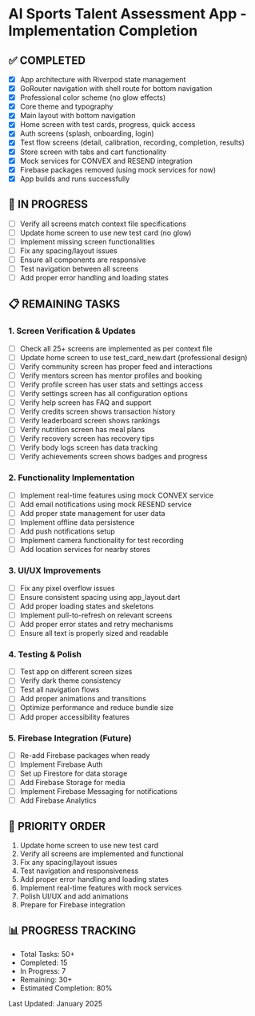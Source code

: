 # AI Sports Talent Assessment App - Implementation Completion

## ✅ COMPLETED
- [x] App architecture with Riverpod state management
- [x] GoRouter navigation with shell route for bottom navigation
- [x] Professional color scheme (no glow effects)
- [x] Core theme and typography
- [x] Main layout with bottom navigation
- [x] Home screen with test cards, progress, quick access
- [x] Auth screens (splash, onboarding, login)
- [x] Test flow screens (detail, calibration, recording, completion, results)
- [x] Store screen with tabs and cart functionality
- [x] Mock services for CONVEX and RESEND integration
- [x] Firebase packages removed (using mock services for now)
- [x] App builds and runs successfully

## 🔄 IN PROGRESS
- [ ] Verify all screens match context file specifications
- [ ] Update home screen to use new test card (no glow)
- [ ] Implement missing screen functionalities
- [ ] Fix any spacing/layout issues
- [ ] Ensure all components are responsive
- [ ] Test navigation between all screens
- [ ] Add proper error handling and loading states

## 📋 REMAINING TASKS

### 1. Screen Verification & Updates
- [ ] Check all 25+ screens are implemented as per context file
- [ ] Update home screen to use test_card_new.dart (professional design)
- [ ] Verify community screen has proper feed and interactions
- [ ] Verify mentors screen has mentor profiles and booking
- [ ] Verify profile screen has user stats and settings access
- [ ] Verify settings screen has all configuration options
- [ ] Verify help screen has FAQ and support
- [ ] Verify credits screen shows transaction history
- [ ] Verify leaderboard screen shows rankings
- [ ] Verify nutrition screen has meal plans
- [ ] Verify recovery screen has recovery tips
- [ ] Verify body logs screen has data tracking
- [ ] Verify achievements screen shows badges and progress

### 2. Functionality Implementation
- [ ] Implement real-time features using mock CONVEX service
- [ ] Add email notifications using mock RESEND service
- [ ] Add proper state management for user data
- [ ] Implement offline data persistence
- [ ] Add push notifications setup
- [ ] Implement camera functionality for test recording
- [ ] Add location services for nearby stores

### 3. UI/UX Improvements
- [ ] Fix any pixel overflow issues
- [ ] Ensure consistent spacing using app_layout.dart
- [ ] Add proper loading states and skeletons
- [ ] Implement pull-to-refresh on relevant screens
- [ ] Add proper error states and retry mechanisms
- [ ] Ensure all text is properly sized and readable

### 4. Testing & Polish
- [ ] Test app on different screen sizes
- [ ] Verify dark theme consistency
- [ ] Test all navigation flows
- [ ] Add proper animations and transitions
- [ ] Optimize performance and reduce bundle size
- [ ] Add proper accessibility features

### 5. Firebase Integration (Future)
- [ ] Re-add Firebase packages when ready
- [ ] Implement Firebase Auth
- [ ] Set up Firestore for data storage
- [ ] Add Firebase Storage for media
- [ ] Implement Firebase Messaging for notifications
- [ ] Add Firebase Analytics

## 🎯 PRIORITY ORDER
1. Update home screen to use new test card
2. Verify all screens are implemented and functional
3. Fix any spacing/layout issues
4. Test navigation and responsiveness
5. Add proper error handling and loading states
6. Implement real-time features with mock services
7. Polish UI/UX and add animations
8. Prepare for Firebase integration

## 📊 PROGRESS TRACKING
- Total Tasks: 50+
- Completed: 15
- In Progress: 7
- Remaining: 30+
- Estimated Completion: 80%

Last Updated: January 2025
